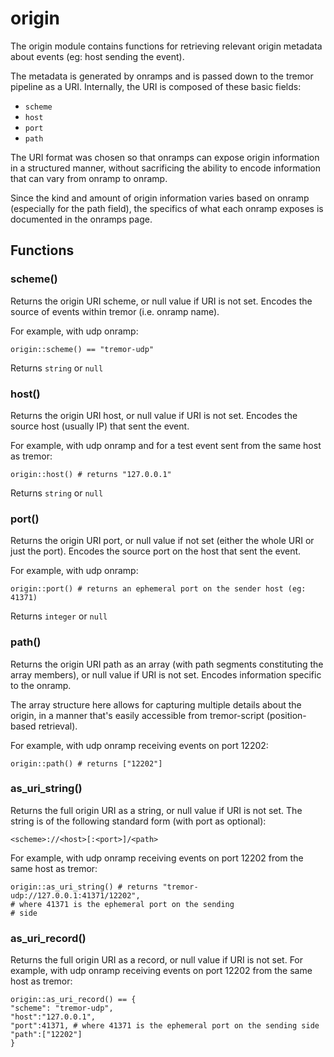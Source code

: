 
# origin

The origin module contains functions for retrieving relevant origin
metadata about events (eg: host sending the event).

The metadata is generated by onramps and is passed down to the tremor
pipeline as a URI. Internally, the URI is composed of these basic fields:

* `scheme`
* `host`
* `port`
* `path`

The URI format was chosen so that onramps can expose origin information in
a structured manner, without sacrificing the ability to encode information
that can vary from onramp to onramp.

Since the kind and amount of origin information varies based on onramp
(especially for the path field), the specifics of what each onramp exposes
is documented in the onramps page.
## Functions
### scheme()

Returns the origin URI scheme, or null value if URI is not set. Encodes the
source of events within tremor (i.e. onramp name).

For example, with udp onramp:

```tremor
origin::scheme() == "tremor-udp"
```

Returns `string` or `null`

### host()

Returns the origin URI host, or null value if URI is not set. Encodes the
source host (usually IP) that sent the event.

For example, with udp onramp and for a test event sent from the same host
as tremor:

```tremor
origin::host() # returns "127.0.0.1"
```

Returns `string` or `null`

### port()

Returns the origin URI port, or null value if not set (either the whole URI
or just the port). Encodes the source port on the host that sent the event.

For example, with udp onramp:

```tremor
origin::port() # returns an ephemeral port on the sender host (eg: 41371)
```

Returns `integer` or `null`

### path()

Returns the origin URI path as an array (with path segments constituting
the array members), or null value if URI is not set. Encodes information
specific to the onramp.

The array structure here allows for capturing multiple details about the
origin, in a manner that's easily accessible from tremor-script
(position-based retrieval).

For example, with udp onramp receiving events on port 12202:

```tremor
origin::path() # returns ["12202"]
```

### as_uri_string()

Returns the full origin URI as a string, or null value if URI is not set.
The string is of the following standard form (with port as optional):

`<scheme>://<host>[:<port>]/<path>`

For example, with udp onramp receiving events on port 12202 from the same
host as tremor:
```tremor
origin::as_uri_string() # returns "tremor-udp://127.0.0.1:41371/12202",
# where 41371 is the ephemeral port on the sending
# side
```

### as_uri_record()

Returns the full origin URI as a record, or null value if URI is not set.
For example, with udp onramp receiving events on port 12202 from the same
host as tremor:
```tremor
origin::as_uri_record() == {
"scheme": "tremor-udp",
"host":"127.0.0.1",
"port":41371, # where 41371 is the ephemeral port on the sending side
"path":["12202"]
}
```

